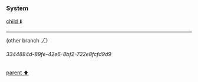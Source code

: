 ### System

[child ⬇️](#3344884d-89fe-42e6-8bf2-722e8fcfd9d9)

---

(other branch ⎇)
###### 3344884d-89fe-42e6-8bf2-722e8fcfd9d9
[parent ⬆️](#48a1c3f6-bede-440a-8d7d-a056a1b26fb1)
